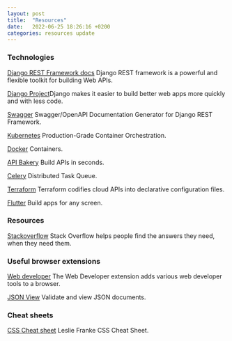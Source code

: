 ```yaml
---
layout: post
title:  "Resources"
date:   2022-06-25 18:26:16 +0200
categories: resources update
---
```


### Technologies

[Django REST Framework docs](https://www.django-rest-framework.org/) Django REST framework is a powerful and flexible toolkit for building Web APIs.

[Django Project](djangoproject.com)Django makes it easier to build better web apps more quickly and with less code.

[Swagger](https://django-rest-swagger.readthedocs.io/en/latest/) Swagger/OpenAPI Documentation Generator for Django REST Framework.

[Kubernetes](https://kubernetes.io/) Production-Grade Container Orchestration.

[Docker](https://www.docker.com/) Containers.

[API Bakery](https://apibakery.com/) Build APIs in seconds.

[Celery](https://docs.celeryq.dev/en/stable/) Distributed Task Queue.

[Terraform](https://www.terraform.io/) Terraform codifies cloud APIs into declarative configuration files.

[Flutter](https://flutte) Build apps for any screen.


### Resources

[Stackoverflow](https://stackoverflow.com/) Stack Overflow helps people find the answers they need, when they need them. 

### Useful browser extensions

[Web developer](https://chrispederick.com/work/web-developer/) The Web Developer extension adds various web developer tools to a browser. 

[JSON View](https://chrome.google.com/webstore/detail/jsonvue/chklaanhfefbnpoihckbnefhakgolnmc) Validate and view JSON documents.

### Cheat sheets

[CSS Cheat sheet](http://www.lesliefranke.com/files/reference/csscheatsheet.html) Leslie Franke CSS Cheat Sheet.



